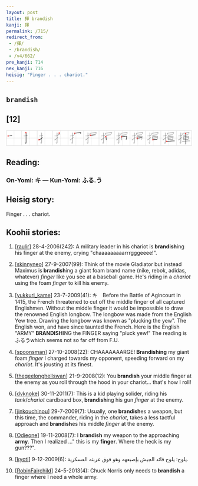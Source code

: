 ```yaml
---
layout: post
title: 揮 brandish
kanji: 揮
permalink: /715/
redirect_from:
 - /揮/
 - /brandish/
 - /v4/662/
pre_kanji: 714
nex_kanji: 716
heisig: "Finger . . . chariot."
---
```


## `brandish`

## [12]

<div class="stroke"><img src="../images/E68FAE.png" /></div>

## Reading:

### On-Yomi: キ &mdash; Kun-Yomi: ふる.う

## Heisig story:

Finger . . . chariot.

## Koohii stories:

1) [<a href="http://kanji.koohii.com/profile/raulir">raulir</a>] 28-4-2006(242): A military leader in his chariot is<strong> brandish</strong>ing his finger at the enemy, crying &quot;chaaaaaaaaarrrgggeeee!&quot;.

2) [<a href="http://kanji.koohii.com/profile/skinnyneo">skinnyneo</a>] 27-9-2007(99): Think of the movie Gladiator but instead Maximus is<strong> brandish</strong>ing a giant foam brand name (nike, rebok, adidas, whatever) <em>finger</em> like you see at a baseball game. He&#039;s riding in a <em>chariot</em> using the foam <em>finger</em> to kill his enemy.

3) [<a href="http://kanji.koohii.com/profile/yukkuri_kame">yukkuri_kame</a>] 23-7-2009(41): キ　Before the Battle of Agincourt in 1415, the French threatened to cut off the middle finger of all captured Englishmen. Without the middle finger it would be impossible to draw the renowned English longbow. The longbow was made from the English Yew tree. Drawing the longbow was known as &quot;plucking the yew&quot;. The English won, and have since taunted the French. Here is the English &quot;ARMY&quot;<strong> BRANDISH</strong>ING the FINGER saying &quot;pluck yew!&quot; The reading is ふるうwhich seems not so far off from F.U.

4) [<a href="http://kanji.koohii.com/profile/spoonsman">spoonsman</a>] 27-10-2008(22): CHAAAAAAARGE! <strong>Brandishing</strong> my giant foam <em>finger</em> I charged towards my opponent, speeding forward on my <em>chariot</em>. It&#039;s jousting at its finest.

5) [<a href="http://kanji.koohii.com/profile/thegeelonghellswan">thegeelonghellswan</a>] 21-9-2008(12): You<strong> brandish</strong> your middle finger at the enemy as you roll through the hood in your chariot... that&#039;s how I roll!

6) [<a href="http://kanji.koohii.com/profile/dvknoke">dvknoke</a>] 30-11-2011(7): This is a kid playing solider, riding his <em>tank</em>/<em>chariot</em> cardboard box,<strong> brandish</strong>ing his gun <em>finger</em> at the enemy.

7) [<a href="http://kanji.koohii.com/profile/jinkouchinou">jinkouchinou</a>] 29-7-2009(7): Usually, one<strong> brandish</strong>es a weapon, but this time, the commander, riding in the <em>chariot</em>, takes a less tactful approach and<strong> brandish</strong>es his middle <em>finger</em> at the enemy.

8) [<a href="http://kanji.koohii.com/profile/Odieone">Odieone</a>] 19-11-2008(7): I <strong>brandish</strong> my weapon to the approaching <strong>army</strong>. Then I realized ...&quot; this is my <strong>finger</strong>. Where the heck is my gun???&quot;.

9) [<a href="http://kanji.koohii.com/profile/kyoti">kyoti</a>] 9-12-2009(6): يلوح: يلوح قائد الجيش بإصبعهه وهو فوق عربته العسكرية.

10) [<a href="http://kanji.koohii.com/profile/RobinFairchild">RobinFairchild</a>] 24-5-2013(4): Chuck Norris only needs to<strong> brandish</strong> a finger where I need a whole army.
